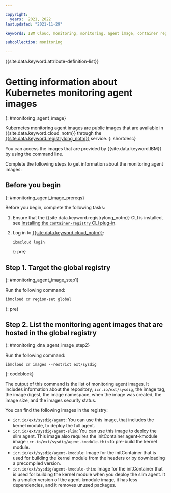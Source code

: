 ```yaml
---

copyright:
  years:  2021, 2022
lastupdated: "2021-11-29"

keywords: IBM Cloud, monitoring, monitoring, agent image, container registry, icr

subcollection: monitoring

---
```


{{site.data.keyword.attribute-definition-list}}

# Getting information about Kubernetes monitoring agent images 
{: #monitoring_agent_image}

Kubernetes monitoring agent images are public images that are available in {{site.data.keyword.cloud_notm}} through the [{{site.data.keyword.registrylong_notm}}](/docs/Registry?topic=Registry-getting-started) service.
{: shortdesc}

You can access the images that are provided by {{site.data.keyword.IBM}} by using the command line.

Complete the following steps to get information about the monitoring agent images:

## Before you begin
{: #monitoring_agent_image_prereqs}

Before you begin, complete the following tasks:

1. Ensure that the {{site.data.keyword.registrylong_notm}} CLI is installed, see [Installing the `container-registry` CLI plug-in](/docs/Registry?topic=Registry-registry_setup_cli_namespace#cli_namespace_registry_cli_install).

2. Log in to [{{site.data.keyword.cloud_notm}}](/docs/cli?topic=cli-ibmcloud_cli#ibmcloud_login):

    ```text
    ibmcloud login
    ```
    {: pre}


## Step 1. Target the global registry
{: #monitoring_agent_image_step1}

Run the following command:

```text
ibmcloud cr region-set global
```
{: pre}



## Step 2. List the monitoring agent images that are hosted in the global registry
{: #monitoring_dna_agent_image_step2}

Run the following command:

```text
ibmcloud cr images --restrict ext/sysdig
```
{: codeblock}

The output of this command is the list of monitoring agent images. It includes information about the repository, `icr.io/ext/sysdig`, the image tag, the image digest, the image namespace, when the image was created, the image size, and the images security status.

You can find the following images in the registry:

- `icr.io/ext/sysdig/agent`: You can use this image, that includes the kernel module, to deploy the full agent.
- `icr.io/ext/sysdig/agent-slim`: You can use this image to deploy the slim agent. This image also requires the initContainer agent-kmodule image `icr.io/ext/sysdig/agent-kmodule-thin` to pre-build the kernel module.
- `icr.io/ext/sysdig/agent-kmodule`: Image for the initContainer that is used for building the kernel module from the headers or by downloading a precompiled version.
- `icr.io/ext/sysdig/agent-kmodule-thin`: Image for the initContainer that is used for building the kernel module when you deploy the slim agent. It is a smaller version of the agent-kmodule image, it has less dependencies, and it removes unused packages.



